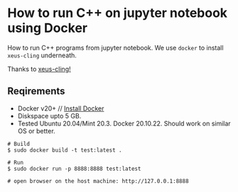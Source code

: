 # How to run C++ on jupyter notebook using Docker 

How to run C++ programs from jupyter notebook. We use `docker` to install 
`xeus-cling` underneath. 

Thanks to [xeus-cling!](https://github.com/jupyter-xeus/xeus-cling)

## Reqirements
- Docker v20+ // [Install Docker](https://mrprajesh.co.in/blog/install-docker-on-linux.html)
- Diskspace upto 5 GB.
- Tested Ubuntu 20.04/Mint 20.3. Docker 20.10.22. Should work on similar OS or better.

```
# Build
$ sudo docker build -t test:latest .  

# Run
$ sudo docker run -p 8888:8888 test:latest

# open browser on the host machine: http://127.0.0.1:8888

```
